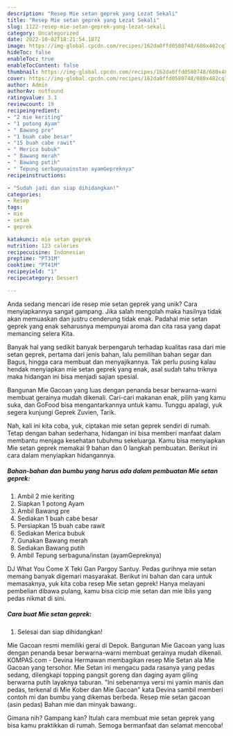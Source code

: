 ```yaml
---
description: "Resep Mie setan geprek yang Lezat Sekali"
title: "Resep Mie setan geprek yang Lezat Sekali"
slug: 1122-resep-mie-setan-geprek-yang-lezat-sekali
category: Uncategorized
date: 2022-10-02T18:21:54.187Z
image: https://img-global.cpcdn.com/recipes/162da0ffd0580748/680x482cq70/mie-setan-geprek-foto-resep-utama.jpg
hideToc: false
enableToc: true
enableTocContent: false
thumbnail: https://img-global.cpcdn.com/recipes/162da0ffd0580748/680x482cq70/mie-setan-geprek-foto-resep-utama.jpg
cover: https://img-global.cpcdn.com/recipes/162da0ffd0580748/680x482cq70/mie-setan-geprek-foto-resep-utama.jpg
author: Admin
authorAv: notfound
ratingvalue: 3.1
reviewcount: 19
recipeingredient:
- "2 mie keriting"
- "1 potong Ayam"
- " Bawang pre"
- "1 buah cabe besar"
- "15 buah cabe rawit"
- " Merica bubuk"
- " Bawang merah"
- " Bawang putih"
- " Tepung serbagunainstan ayamGepreknya"
recipeinstructions:

- "Sudah jadi dan siap dihidangkan!"
categories:
- Resep
tags:
- mie
- setan
- geprek

katakunci: mie setan geprek 
nutrition: 123 calories
recipecuisine: Indonesian
preptime: "PT31M"
cooktime: "PT41M"
recipeyield: "1"
recipecategory: Dessert

---
```





Anda sedang mencari ide resep mie setan geprek yang unik? Cara menyiapkannya sangat gampang. Jika salah mengolah maka hasilnya tidak akan memuaskan dan justru cenderung tidak enak. Padahal mie setan geprek yang enak seharusnya mempunyai aroma dan cita rasa yang dapat memancing selera Kita.





Banyak hal yang sedikit banyak berpengaruh terhadap kualitas rasa dari mie setan geprek, pertama dari jenis bahan, lalu pemilihan bahan segar dan Bagus, hingga cara membuat dan menyajikannya. Tak perlu pusing kalau hendak menyiapkan mie setan geprek yang enak,      asal sudah tahu triknya maka hidangan ini bisa menjadi sajian spesial.














Bangunan Mie Gacoan yang luas dengan penanda besar berwarna-warni membuat gerainya mudah dikenali. Cari-cari makanan enak, pilih yang kamu suka, dan GoFood bisa mengantarkannya untuk kamu. Tunggu apalagi, yuk segera kunjungi Geprek Zuvien, Tarik.






Nah, kali ini kita coba, yuk, ciptakan mie setan geprek sendiri di rumah. Tetap dengan bahan sederhana, hidangan ini bisa memberi manfaat dalam membantu menjaga kesehatan tubuhmu sekeluarga. Kamu bisa menyiapkan Mie setan geprek memakai 9 bahan dan 0 langkah pembuatan. Berikut ini cara dalam menyiapkan hidangannya.

<!--inarticleads1-->

##### Bahan-bahan dan bumbu yang harus ada dalam pembuatan Mie setan geprek:

1. Ambil 2 mie keriting
1. Siapkan 1 potong Ayam
1. Ambil  Bawang pre
1. Sediakan 1 buah cabe besar
1. Persiapkan 15 buah cabe rawit
1. Sediakan  Merica bubuk
1. Gunakan  Bawang merah
1. Sediakan  Bawang putih
1. Ambil  Tepung serbaguna/instan (ayamGepreknya)


DJ What You Come X Teki Gan Pargoy Santuy. Pedas gurihnya mie setan memang banyak digemari masyarakat. Berikut ini bahan dan cara untuk memasaknya, yuk kita coba resep Mie setan geprek! Hanya melayani pembelian dibawa pulang, kamu bisa cicip mie setan dan mie iblis yang pedas nikmat di sini. 

<!--inarticleads2-->

##### Cara buat Mie setan geprek:


1. Selesai dan siap dihidangkan!

Mie Gacoan resmi memiliki gerai di Depok. Bangunan Mie Gacoan yang luas dengan penanda besar berwarna-warni membuat gerainya mudah dikenali. KOMPAS.com - Devina Hermawan membagikan resep Mie Setan ala Mie Gacoan yang tersohor. Mie Setan ini mengacu pada rasanya yang pedas sedang, dilengkapi topping pangsit goreng dan daging ayam giling berwarna putih layaknya taburan. &#34;Ini sebenarnya versi mi yamin manis dan pedas, terkenal di Mie Kober dan Mie Gacoan&#34; kata Devina sambil memberi contoh mi dan bumbu yang dikemas berbeda. Resep mie setan gacoan (asin pedas) Bahan mie dan minyak bawang:. 

Gimana nih? Gampang kan? Itulah cara membuat mie setan geprek yang bisa kamu praktikkan di rumah. Semoga bermanfaat dan selamat mencoba!
